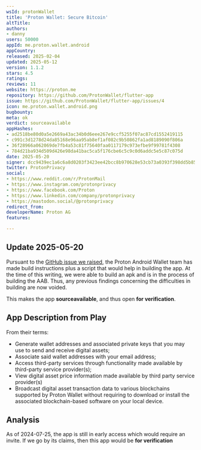 ```yaml
---
wsId: protonWallet
title: 'Proton Wallet: Secure Bitcoin'
altTitle: 
authors:
- danny
users: 50000
appId: me.proton.wallet.android
appCountry: 
released: 2025-02-04
updated: 2025-05-12
version: 1.1.2
stars: 4.5
ratings: 
reviews: 11
website: https://proton.me
repository: https://github.com/ProtonWallet/flutter-app
issue: https://github.com/ProtonWallet/flutter-app/issues/4
icon: me.proton.wallet.android.png
bugbounty: 
meta: ok
verdict: sourceavailable
appHashes:
- ad2518be80d0a5e2669a43ac34b0d6eee267e9ccf5255f07ac87cd1552419115
- c991c3d1278d24da85168e96aa95ab8ef1af082c9b50862fa1ad8189090f806a
- 36f28966a062069de7fb4a53c81f75640faa0117179c973efbe9f99781f4308
- 784d21ba934d509d426e98da41bac5ca5f176cbe6c5c9c0d6addc5e5c87c075d
date: 2025-05-20
signer: dcc9439ec1a6c6a8d0203f3423ee42bcc8b970628e53cb73a0393f398dd5b853
twitter: ProtonPrivacy
social:
- https://www.reddit.com/r/ProtonMail
- https://www.instagram.com/protonprivacy
- https://www.facebook.com/Proton
- https://www.linkedin.com/company/protonprivacy
- https://mastodon.social/@protonprivacy
redirect_from: 
developerName: Proton AG
features: 

---
```


## Update 2025-05-20

Pursuant to the [GitHub issue we raised](https://github.com/ProtonWallet/flutter-app/issues/4), the Proton Android Wallet team has made build instructions plus a script that would help in building the app. At the time of this writing, we were able to build an apk and is in the process of building the AAB. Thus, any previous findings concerning the difficulties in building are now voided.

This makes the app **sourceavailable**, and thus open **for verification**. 

## App Description from Play

From their terms:

- Generate wallet addresses and associated private keys that you may use to send and receive digital assets;
- Associate said wallet addresses with your email address;
- Access third-party services through functionality made available by third-party service provider(s);
- View digital asset price information made available by third party service provider(s)
- Broadcast digital asset transaction data to various blockchains supported by Proton Wallet without requiring to download or install the associated blockchain-based software on your local device.

## Analysis 

As of 2024-07-25, the app is still in early access which would require an invite. If we go by its claims, then this app would be **for verification**
